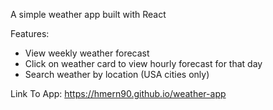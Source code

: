 A simple weather app built with React

Features:
 - View weekly weather forecast
 - Click on weather card to view hourly forecast for that day
 - Search weather by location (USA cities only)

Link To App:
<https://hmern90.github.io/weather-app>